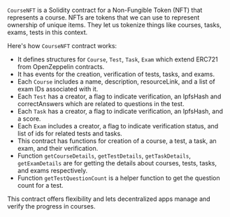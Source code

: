 `CourseNFT` is a Solidity contract for a Non-Fungible Token (NFT) that represents a course. NFTs are tokens that we can use to represent ownership of unique items. They let us tokenize things like courses, tasks, exams, tests in this context. 

Here's how `CourseNFT` contract works:

- It defines structures for `Course`, `Test`, `Task`, `Exam` which extend ERC721 from OpenZeppelin contracts. 
- It has events for the creation, verification of tests, tasks, and exams.
- Each `Course` includes a name, description, resourceLink, and a list of exam IDs associated with it.
- Each `Test` has a creator, a flag to indicate verification, an IpfsHash and correctAnswers which are related to questions in the test.
- Each `Task` has a creator, a flag to indicate verification, an IpfsHash, and a score.
- Each `Exam` includes a creator, a flag to indicate verification status, and list of ids for related tests and tasks.
- This contract has functions for creation of a course, a test, a task, an exam, and their verification.
- Function `getCourseDetails`, `getTestDetails`, `getTaskDetails`, `getExamDetails` are for getting the details about courses, tests, tasks, and exams respectively.
- Function `getTestQuestionCount` is a helper function to get the question count for a test.
  
This contract offers flexibility and lets decentralized apps manage and verify the progress in courses.